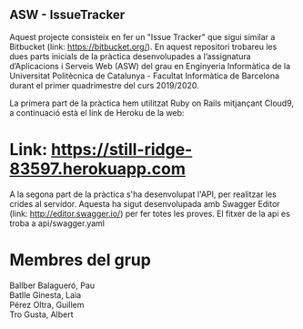 ## ASW - IssueTracker


Aquest projecte consisteix en fer un "Issue Tracker" que sigui similar a Bitbucket (link: https://bitbucket.org/). En aquest repositori trobareu les dues parts inicials de la pràctica desenvolupades a l’assignatura d’Aplicacions i Serveis Web (ASW) del grau en Enginyeria Informàtica de la Universitat Politècnica de Catalunya - Facultat Informàtica de Barcelona durant el primer quadrimestre del curs 2019/2020.

La primera part de la pràctica hem utilitzat Ruby on Rails mitjançant Cloud9, a continuació està el link de Heroku de la web:

# Link: https://still-ridge-83597.herokuapp.com

A la segona part de la pràctica s'ha desenvolupat l'API, per realitzar les crides al servidor. Aquesta ha sigut desenvolupada amb Swagger Editor (link: http://editor.swagger.io/) per fer totes les proves. El fitxer de la api es troba a api/swagger.yaml 

# Membres del grup
Ballber Balagueró, Pau  
Batlle Ginesta, Laia  
Pérez Oltra, Guillem  
Tro Gusta, Albert  


